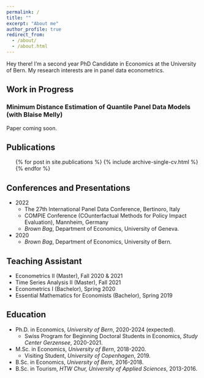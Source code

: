 ```yaml
---
permalink: /
title: ""
excerpt: "About me"
author_profile: true
redirect_from: 
  - /about/
  - /about.html
---
```


Hey there! I’m a second year PhD Candidate in Economics at the University of Bern. My research interests are in panel data econometrics.


## Work in Progress
### Minimum Distance Estimation of Quantile Panel Data Models (with Blaise Melly)
Paper coming soon.

## Publications
<ul>{% for post in site.publications %}
    {% include archive-single-cv.html %}
  {% endfor %}</ul>

## Conferences and Presentations
* 2022
     * The 27th International Panel Data Conference, Bertinoro, Italy
     * COMPIE Conference (COunterfactual Methods for Policy Impact Evaluation), Mannheim, Germany
     * *Brown Bag*, Department of Economics, University of Geneva.
* 2020
    * *Brown Bag*, Department of Economics, University of Bern.

     

## Teaching Assistant
* Econometrics II (Master), Fall 2020 & 2021 
* Time Series Analysis II (Master), Fall 2021 
* Econometrics I (Bachelor), Spring 2020
* Essential Mathematics for Economists (Bachelor), Spring 2019

## Education
* Ph.D. in Economics, *University of Bern*, 2020-2024 (expected).
  * Swiss Program for Beginning Doctoral Students in Economics, *Study Center Gerzensee*, 2020-2021.
* M.Sc. in Economics, *University of Bern*, 2018-2020.
  * Visiting Student, *University of Copenhagen*, 2019.
* B.Sc. in Economics, *University of Bern*, 2016-2018.
* B.Sc. in Tourism, *HTW Chur, University of Applied Sciences*, 2013-2016.




